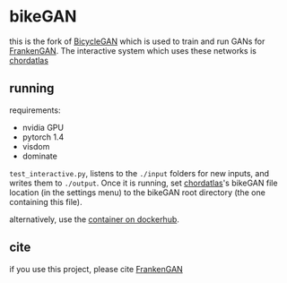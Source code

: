 # bikeGAN

this is the fork of [BicycleGAN](https://junyanz.github.io/BicycleGAN/) which is used to train and run GANs for [FrankenGAN](http://geometry.cs.ucl.ac.uk/projects/2018/frankengan). The interactive system which uses these networks is [chordatlas](https://github.com/twak/chordatlas)

## running

requirements: 
* nvidia GPU
* pytorch 1.4
* visdom
* dominate

`test_interactive.py`, listens to the `./input` folders for new inputs, and writes them to `./output`. Once it is running, set [chordatlas](https://github.com/twak/chordatlas)'s bikeGAN file location (in the settings menu) to the bikeGAN root directory (the one containing this file).

alternatively, use the [container on dockerhub](http://tba).

## cite

if you use this project, please cite [FrankenGAN](https://arxiv.org/abs/1806.07179)


